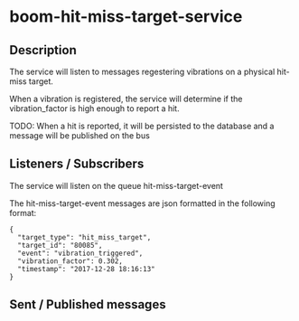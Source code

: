 # boom-hit-miss-target-service

## Description
The service will listen to messages regestering vibrations on a physical hit-miss target.

When a vibration is registered, the service will determine if the vibration_factor is high enough to report a hit.

TODO: When a hit is reported, it will be persisted to the database and a message will be published on the bus

## Listeners / Subscribers
The service will listen on the queue hit-miss-target-event

The hit-miss-target-event messages are json formatted in the following format:

```
{
  "target_type": "hit_miss_target",
  "target_id": "80085",
  "event": "vibration_triggered",
  "vibration_factor": 0.302,
  "timestamp": "2017-12-28 18:16:13"
}
```

## Sent / Published messages
